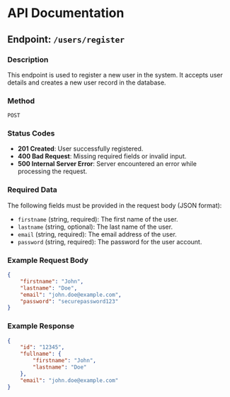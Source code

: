 # API Documentation

## Endpoint: `/users/register`

### Description
This endpoint is used to register a new user in the system. It accepts user details and creates a new user record in the database.

### Method
`POST`

### Status Codes
- **201 Created**: User successfully registered.
- **400 Bad Request**: Missing required fields or invalid input.
- **500 Internal Server Error**: Server encountered an error while processing the request.

### Required Data
The following fields must be provided in the request body (JSON format):
- `firstname` (string, required): The first name of the user.
- `lastname` (string, optional): The last name of the user.
- `email` (string, required): The email address of the user.
- `password` (string, required): The password for the user account.

### Example Request Body
```json
{
    "firstname": "John",
    "lastname": "Doe",
    "email": "john.doe@example.com",
    "password": "securepassword123"
}
```

### Example Response
```json
{
    "id": "12345",
    "fullname": {
        "firstname": "John",
        "lastname": "Doe"
    },
    "email": "john.doe@example.com"
}
```
